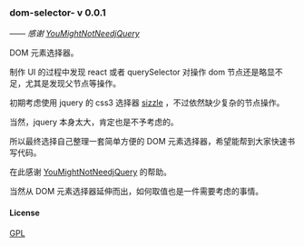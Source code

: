 
### dom-selector-  v 0.0.1

*—— 感谢 [YouMightNotNeedjQuery](http://YouMightNotNeedjQuery.com)*

DOM 元素选择器。

制作 UI 的过程中发现 react 或者 querySelector 对操作 dom 节点还是略显不足，尤其是发现父节点等操作。

初期考虑使用 jquery 的 css3 选择器 [sizzle](https://github.com/jquery/sizzle) ，不过依然缺少复杂的节点操作。

当然，jquery 本身太大，肯定也是不予考虑的。

所以最终选择自己整理一套简单方便的 DOM 元素选择器，希望能帮到大家快速书写代码。

在此感谢 [YouMightNotNeedjQuery](http://YouMightNotNeedjQuery.com) 的帮助。



当然从 DOM 元素选择器延伸而出，如何取值也是一件需要考虑的事情。



#### License

[GPL](https://tldrlegal.com/license/gnu-general-public-license-v2)








